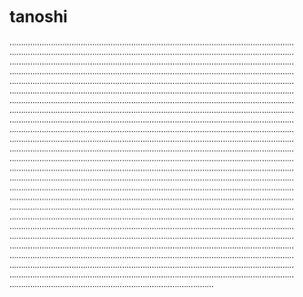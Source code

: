 # tanoshi

.....................................................................................................................................................................................................................................................................................................................................................................................................................................................................................................................................................................................................................................................................................................................................................................................................................................................................................................................................................................................................................................................................................................................................................................................................................................................................................................................................................................................................................................................................................................................................................................................................................................................................................................................................................................................................................................................................................................................................................................................................................................................................................................................................................................................................................................................................................................................................................................................................................................................................................................................................................................................................................................................................................................................................................................................................................................................................................................................................................................................................................................................................................................................................................................................................................................................................................................................